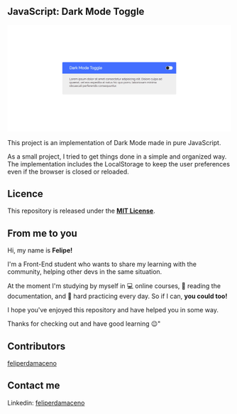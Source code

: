 ## JavaScript: Dark Mode Toggle

![dark-mode-showcase](app-showcase/dark-mode-showcase.gif)

This project is an implementation of Dark Mode made in pure JavaScript.

As a small project, I tried to get things done in a simple and organized way. The implementation includes the LocalStorage to keep the user preferences even if the browser is closed or reloaded.

## Licence

This repository is released under the [**MIT License**](LICENSE).

## From me to you

Hi, my name is **Felipe!**

I'm a Front-End student who wants to share my learning with the community, helping other devs in the same situation.

At the moment I'm studying by myself in 💻 online courses, 📄 reading the documentation, and 💪 hard practicing every day. So if I can, **you could too!**

I hope you've enjoyed this repository and have helped you in some way.

Thanks for checking out and have good learning 😉"

## Contributors

[feliperdamaceno](https://github.com/feliperdamaceno/)

## Contact me

Linkedin: [feliperdamaceno](https://www.linkedin.com/in/feliperdamaceno/)
